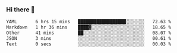 ### Hi there 👋

<!--
**urzz/urzz** is a ✨ _special_ ✨ repository because its `README.md` (this file) appears on your GitHub profile.

Here are some ideas to get you started:

- 🔭 I’m currently working on ...
- 🌱 I’m currently learning ...
- 👯 I’m looking to collaborate on ...
- 🤔 I’m looking for help with ...
- 💬 Ask me about ...
- 📫 How to reach me: ...
- 😄 Pronouns: ...
- ⚡ Fun fact: ...
-->

<!--START_SECTION:waka-->

```txt
YAML       6 hrs 15 mins   ██████████████████░░░░░░░   72.63 %
Markdown   1 hr 36 mins    ████▓░░░░░░░░░░░░░░░░░░░░   18.65 %
Other      41 mins         ██░░░░░░░░░░░░░░░░░░░░░░░   08.07 %
JSON       3 mins          ░░░░░░░░░░░░░░░░░░░░░░░░░   00.61 %
Text       0 secs          ░░░░░░░░░░░░░░░░░░░░░░░░░   00.03 %
```

<!--END_SECTION:waka-->
